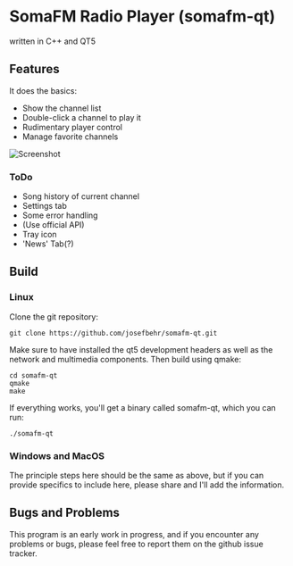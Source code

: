 SomaFM Radio Player (somafm-qt)
===============================
written in C++ and QT5

Features
--------
It does the basics:
* Show the channel list
* Double-click a channel to play it
* Rudimentary player control
* Manage favorite channels

![Screenshot](https://raw.githubusercontent.com/josefbehr/somafm-qt/master/screenshot.png "Screenshot")

### ToDo
* Song history of current channel
* Settings tab
* Some error handling
* (Use official API)
* Tray icon
* 'News' Tab(?)

Build
------
### Linux
Clone the git repository:

    git clone https://github.com/josefbehr/somafm-qt.git

Make sure to have installed the qt5 development headers as well as the
network and multimedia components. Then build using qmake:

    cd somafm-qt
    qmake
    make

If everything works, you'll get a binary called somafm-qt, which you can run:

    ./somafm-qt

### Windows and MacOS
The principle steps here should be the same as above, but if you can provide
specifics to include here, please share and I'll add the information.

Bugs and Problems
-----------------
This program is an early work in progress, and if you encounter any
problems or bugs, please feel free to report them on the github issue
tracker.
